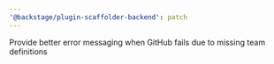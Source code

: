 ```yaml
---
'@backstage/plugin-scaffolder-backend': patch
---
```


Provide better error messaging when GitHub fails due to missing team definitions
